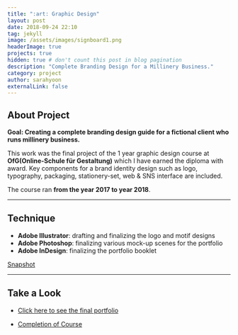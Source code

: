 ```yaml
---
title: ":art: Graphic Design"
layout: post
date: 2018-09-24 22:10
tag: jekyll
image: /assets/images/signboard1.png
headerImage: true
projects: true
hidden: true # don't count this post in blog pagination
description: "Complete Branding Design for a Millinery Business."
category: project
author: sarahyoon
externalLink: false
---
```

## About Project

**Goal: Creating a complete branding design guide for a fictional client who runs millinery business.**

This work was the final project of the 1 year graphic design course at **OfG(Online-Schule für Gestaltung)** which I have earned the diploma with award.
Key components for a brand identity design such as logo, typography, packaging, stationery-set, web & SNS interface are included. 

The course ran **from the year 2017 to year 2018**.

---

## Technique

- **Adobe Illustrator**: drafting and finalizing the logo and motif designs
- **Adobe Photoshop**: finalizing various mock-up scenes for the portfolio
- **Adobe InDesign**: finalizing the portfolio booklet

[Snapshot](/assets/images/invitationset.png)

---

## Take a Look

- [Click here to see the final portfolio](/assets/docs/OfG%20Studium_Grafikdesign_Monat12_Abschlussprojekt_Yoon.pdf)

- [Completion of Course](/assets/images/OfG%20Grafikdesign%20Abschlusszertifikat_Yoon.jpg)
